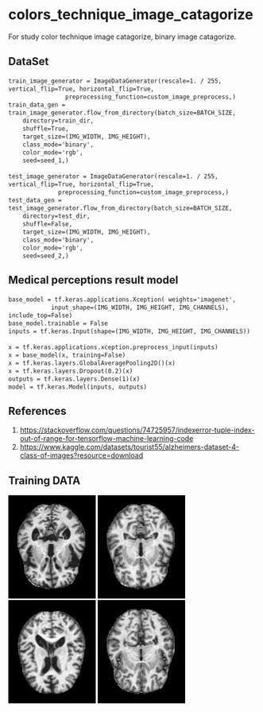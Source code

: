 # colors_technique_image_catagorize
For study color technique image catagorize, binary image catagorize.

## DataSet ##

```
train_image_generator = ImageDataGenerator(rescale=1. / 255, vertical_flip=True, horizontal_flip=True, 
                preprocessing_function=custom_image_preprocess,) 
train_data_gen = train_image_generator.flow_from_directory(batch_size=BATCH_SIZE,
    directory=train_dir,
    shuffle=True,
    target_size=(IMG_WIDTH, IMG_HEIGHT),
	class_mode='binary',
    color_mode='rgb',
	seed=seed_1,)
	
test_image_generator = ImageDataGenerator(rescale=1. / 255, vertical_flip=True, horizontal_flip=True, 
              preprocessing_function=custom_image_preprocess,)
test_data_gen = test_image_generator.flow_from_directory(batch_size=BATCH_SIZE,
    directory=test_dir,
    shuffle=False,
    target_size=(IMG_WIDTH, IMG_HEIGHT),
	class_mode='binary',
    color_mode='rgb',
	seed=seed_2,)
```

## Medical perceptions result model ##

```
base_model = tf.keras.applications.Xception( weights='imagenet', 
			input_shape=(IMG_WIDTH, IMG_HEIGHT, IMG_CHANNELS), include_top=False)  
base_model.trainable = False
inputs = tf.keras.Input(shape=(IMG_WIDTH, IMG_HEIGHT, IMG_CHANNELS))

x = tf.keras.applications.xception.preprocess_input(inputs)
x = base_model(x, training=False)
x = tf.keras.layers.GlobalAveragePooling2D()(x)
x = tf.keras.layers.Dropout(0.2)(x)  
outputs = tf.keras.layers.Dense(1)(x)
model = tf.keras.Model(inputs, outputs)
```

## References ##

1. https://stackoverflow.com/questions/74725957/indexerror-tuple-index-out-of-range-for-tensorflow-machine-learning-code
2. https://www.kaggle.com/datasets/tourist55/alzheimers-dataset-4-class-of-images?resource=download


## Training DATA ##

![MildDemented](https://github.com/jkaewprateep/colors_technique_image_catagorize/blob/main/mildDem1.jpg "MildDemented") ![MildDemented](https://github.com/jkaewprateep/colors_technique_image_catagorize/blob/main/nonDem40.jpg "MildDemented") ![MildDemented](
https://github.com/jkaewprateep/colors_technique_image_catagorize/blob/main/moderateDem39.jpg "MildDemented") ![MildDemented](
https://github.com/jkaewprateep/colors_technique_image_catagorize/blob/main/verymildDem63.jpg "MildDemented")



